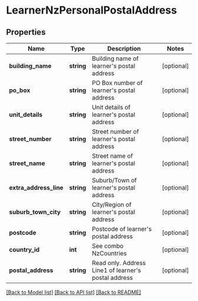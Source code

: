 # LearnerNzPersonalPostalAddress

## Properties
Name | Type | Description | Notes
------------ | ------------- | ------------- | -------------
**building_name** | **string** | Building name of learner&#x27;s postal address | [optional] 
**po_box** | **string** | PO Box number of learner&#x27;s postal address | [optional] 
**unit_details** | **string** | Unit details of learner&#x27;s postal address | [optional] 
**street_number** | **string** | Street number of learner&#x27;s postal address | [optional] 
**street_name** | **string** | Street name of learner&#x27;s postal address | [optional] 
**extra_address_line** | **string** | Suburb/Town of learner&#x27;s postal address | [optional] 
**suburb_town_city** | **string** | City/Region of learner&#x27;s postal address | [optional] 
**postcode** | **string** | Postcode of learner&#x27;s postal address | [optional] 
**country_id** | **int** | See combo NzCountries | [optional] 
**postal_address** | **string** | Read only. Address Line1 of learner&#x27;s postal address | [optional] 

[[Back to Model list]](../../README.md#documentation-for-models) [[Back to API list]](../../README.md#documentation-for-api-endpoints) [[Back to README]](../../README.md)


